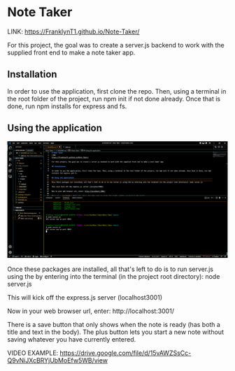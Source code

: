 # Note Taker
LINK:
https://FranklynT1.github.io/Note-Taker/

For this project, the goal was to create a server.js backend to work with the supplied front end to make a note taker app.

## Installation

In order to use the application, first clone the repo. Then, using a terminal in the root folder of the project, run npm init if not done already. Once that is done, run npm installs for express and fs. 

## Using the application

![notetakerscreenshot.png](/public/assets/images/notetakerscreenshot.png)

Once these packages are installed, all that's left to do is to run server.js using the by entering into the terminal (in the project root directory): node server.js

This will kick off the express.js server (localhost3001)

Now in your web browser url, enter: http://localhost:3001/

There is a save button that only shows when the note is ready (has both a title and text in the body).
The plus button lets you start a new note without saving whatever you have currently entered.

VIDEO EXAMPLE: https://drive.google.com/file/d/15vAWZSsCc-Q9vNiJXcBRYjUbMoEfw5WB/view


